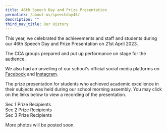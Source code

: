 ```yaml
---
title: 46th Speech Day and Prize Presentation
permalink: /about-us/speechday46/
description: ""
third_nav_title: Our History
---
```

This year, we celebrated the achievements and staff and students during our 46th Speech Day and Prize Presentation on 21st April 2023.

The CCA groups prepared and put up performance on stage for the audience.  

We also had an unveiling of our school's official social media platforms on <a target="\_blank" href="https://www.facebook.com/BendemeerSecondaryOfficial?mibextid=LQQJ4d">Facebook</a> and <a target="\_blank" href="https://instagram.com/bendemeer_secondary_official?igshid=YjNmNGQ3MDY=">Instagram</a>.
 


The prize presentation for students who achieved academic excellence in their subjects was held during our school morning assembly.  You may click on the links below to view a recording of the presentation.  

Sec 1 Prize Recipients <br>
Sec 2 Prize Recipients <br>
Sec 3 Prize Recipients <br>


More photos will be posted soon.